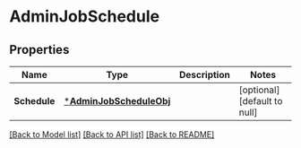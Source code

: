 # AdminJobSchedule

## Properties
Name | Type | Description | Notes
------------ | ------------- | ------------- | -------------
**Schedule** | [***AdminJobScheduleObj**](AdminJobScheduleObj.md) |  | [optional] [default to null]

[[Back to Model list]](../README.md#documentation-for-models) [[Back to API list]](../README.md#documentation-for-api-endpoints) [[Back to README]](../README.md)

